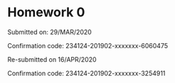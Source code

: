 # Homework 0

Submitted on: 29/MAR/2020

Confirmation code: 234124-201902-xxxxxxx-6060475


Re-submitted on 16/APR/2020

Confirmation code: 234124-201902-xxxxxxx-3254911